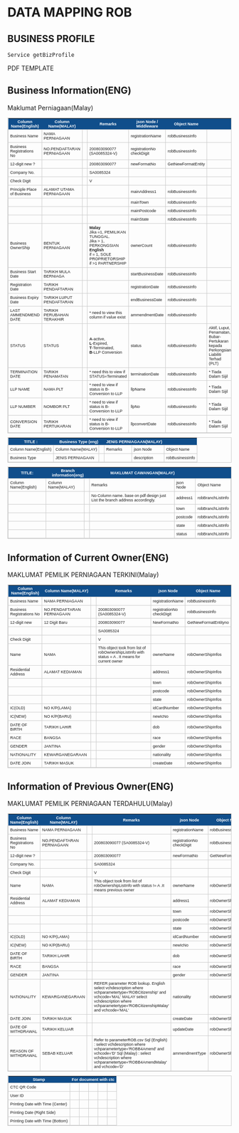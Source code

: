 # DATA MAPPING ROB
## BUSINESS PROFILE
	Service	getBizProfile
PDF TEMPLATE	
## Business Information(ENG)
Maklumat Perniagaan(Malay)	
<style type="text/css">
	table.tableizer-table {
		font-size: 9px;
		border: 1px solid #CCC; 
		font-family: Arial, Helvetica, sans-serif;
	} 
	.tableizer-table td {
		padding: 4px;
		margin: 3px;
		border: 1px solid #CCC;
	}
	.tableizer-table th {
		background-color: #104E8B; 
		color: #FFF;
		font-weight: bold;
	}
</style>
<table class="tableizer-table">
	<thead>
		<tr class="tableizer-firstrow">
			<th>Column Name(English)</th>
			<th>Column Name(MALAY)</th>
			<th>&nbsp;</th>
			<th>Remarks</th>
			<th>json Node / Middleware</th>
			<th>Object Name</th>
			<th>&nbsp;</th>
		</tr>
	</thead>
	<tbody>
		<tr>
			<td>Business Name</td>
			<td>NAMA PERNIAGAAN</td>
			<td>&nbsp;</td>
			<td>&nbsp;</td>
			<td>registrationName</td>
			<td>robBusinessInfo</td>
			<td>&nbsp;</td>
		</tr>
		<tr>
			<td>Business Registrations No</td>
			<td>NO.PENDAFTARAN PERNIAGAAN</td>
			<td>&nbsp;</td>
			<td>200803090077
				<br>(SA0085324-V)</td>
			<td>registrationNo
				<br>checkDigit</td>
			<td>robBusinessInfo</td>
			<td>&nbsp;</td>
		</tr>
		<tr>
			<td>12-digit new ?</td>
			<td>&nbsp;</td>
			<td>&nbsp;</td>
			<td>200803090077</td>
			<td>newFormatNo</td>
			<td>GetNewFormatEntity</td>
			<td>&nbsp;</td>
		</tr>
		<tr>
			<td>Company No.</td>
			<td>&nbsp;</td>
			<td>&nbsp;</td>
			<td>SA0085324</td>
			<td>&nbsp;</td>
			<td>&nbsp;</td>
			<td>&nbsp;</td>
		</tr>
		<tr>
			<td>Check Digit</td>
			<td>&nbsp;</td>
			<td>&nbsp;</td>
			<td>V</td>
			<td>&nbsp;</td>
			<td>&nbsp;</td>
		</tr>
		<tr>
			<td>Principle Place of Business</td>
			<td>ALAMAT UTAMA PERNIAGAAN</td>
			<td>&nbsp;</td>
			<td>&nbsp;</td>
			<td>mainAddress1</td>
			<td>robBusinessInfo</td>
			<td>&nbsp;</td>
		</tr>
		<tr>
			<td>&nbsp;</td>
			<td>&nbsp;</td>
			<td>&nbsp;</td>
			<td>&nbsp;</td>
			<td>mainTown</td>
			<td>robBusinessInfo</td>
			<td>&nbsp;</td>
		</tr>
		<tr>
			<td>&nbsp;</td>
			<td>&nbsp;</td>
			<td>&nbsp;</td>
			<td>&nbsp;</td>
			<td>mainPostcode</td>
			<td>robBusinessInfo</td>
			<td>&nbsp;</td>
		</tr>
		<tr>
			<td>&nbsp;</td>
			<td>&nbsp;</td>
			<td>&nbsp;</td>
			<td>&nbsp;</td>
			<td>mainState</td>
			<td>robBusinessInfo</td>
			<td>&nbsp;</td>
		</tr>
		<tr>
			<td>Business OwnerShip</td>
			<td>BENTUK PERNIAGAAN</td>
			<td>&nbsp;</td>
			<td><b>Malay</b>
				<br> Jika =1, PEMILIKAN TUNGGAL.
				<br> Jika > 1, PERKONGSIAN
				<br> <b>English</b>
				<br> if = 1, SOLE PROPRIETORSHIP
				<br> if >1 PARTNERSHIP</td>
			<td>ownerCount</td>
			<td>robBusinessInfo</td>
			<td>&nbsp;</td>
		</tr>
		<tr>
			<td>Business Start Date</td>
			<td>TARIKH MULA BERNIAGA</td>
			<td>&nbsp;</td>
			<td>&nbsp;</td>
			<td>startBusinessDate</td>
			<td>robBusinessInfo</td>
			<td>&nbsp;</td>
		</tr>
		<tr>
			<td>Registration Date</td>
			<td>TARIKH PENDAFTARAN</td>
			<td>&nbsp;</td>
			<td>&nbsp;</td>
			<td>registrationDate</td>
			<td>robBusinessInfo</td>
			<td>&nbsp;</td>
		</tr>
		<tr>
			<td>Business Expiry Date</td>
			<td>TARIKH LUPUT PENDAFTARAN</td>
			<td>&nbsp;</td>
			<td>&nbsp;</td>
			<td>endBusinessDate</td>
			<td>robBusinessInfo</td>
			<td>&nbsp;</td>
		</tr>
		<tr>
			<td>LAST AMMENDMEND DATE</td>
			<td>TARIKH PERUBAHAN TERAKHIR</td>
			<td>&nbsp;</td>
			<td>* need to view this column if value exist</td>
			<td>ammendmentDate</td>
			<td>robBusinessInfo</td>
			<td>&nbsp;</td>
		</tr>
		<tr>
			<td>STATUS</td>
			<td>STATUS</td>
			<td>&nbsp;</td>
			<td><b>A</b>-active,
				<br> <b>L</b>-Expired,
				<br> <b>T</b>-Terminated,
				<br> <b>B</b>-LLP Conversion</td>
			<td>status</td>
			<td>robBusinessInfo</td>
			<td>Aktif, Luput, Penamatan, Bubar-Pertukaran kepada Perkongsian Liabiliti Terhad (PLT)</td>
		</tr>
		<tr>
			<td>TERMINATION DATE</td>
			<td>TARIKH PENAMATAN</td>
			<td>&nbsp;</td>
			<td>* need this to view if STATUS=Terminated</td>
			<td>terminationDate</td>
			<td>robBusinessInfo</td>
			<td>* Tiada Dalam Sijil</td>
		</tr>
		<tr>
			<td>LLP NAME</td>
			<td>NAMA PLT</td>
			<td>&nbsp;</td>
			<td>* need to view if status is B- Conversion to LLP</td>
			<td>llpName</td>
			<td>robBusinessInfo</td>
			<td>* Tiada Dalam Sijil</td>
		</tr>
		<tr>
			<td>LLP NUMBER</td>
			<td>NOMBOR PLT</td>
			<td>&nbsp;</td>
			<td>* need to view if status is B- Conversion to LLP</td>
			<td>llpNo</td>
			<td>robBusinessInfo</td>
			<td>* Tiada Dalam Sijil</td>
		</tr>
		<tr>
			<td>CONVERSION DATE</td>
			<td>TARIKH PERTUKARAN</td>
			<td>&nbsp;</td>
			<td>* need to view if status is B- Conversion to LLP</td>
			<td>llpconvertDate</td>
			<td>robBusinessInfo</td>
			<td>* Tiada Dalam Sijil</td>
		</tr>
	</tbody>
</table>

<table class="tableizer-table">
	<thead>
		<tr class="tableizer-firstrow">
			<th>TITLE :</th>
			<th colspan=2>Business Type (eng)</th>
			<th colspan=2>JENIS PERNIAGAAN(MALAY)</th>
			<th>&nbsp;</th>
		</tr>
	</thead>
	<tbody>
		<tr>
			<td>Column Name(English)</td>
			<td>Column Name(MALAY)</td>
			<td>&nbsp;</td>
			<td>Remarks</td>
			<td>json Node</td>
			<td>Object Name</td>
		</tr>
		<tr>
			<td>Business Type</td>
			<td>JENIS PERNIAGAAN</td>
			<td>&nbsp;</td>
			<td>&nbsp;</td>
			<td>description</td>
			<td>robBusinessInfo</td>
		</tr>
	</tbody>
</table>
<table class="tableizer-table">
	<thead>
		<tr class="tableizer-firstrow">
			<th>TITLE:</th>
			<th colspan=2>Branch information(eng)</th>
			<th colspan=2>MAKLUMAT CAWANGAN(MALAY)</th>
			<th>&nbsp;</th>
		</tr>
	</thead>
	<tbody>
		<tr>
			<td>Column Name(English)</td>
			<td>Column Name(MALAY)</td>
			<td>&nbsp;</td>
			<td>Remarks</td>
			<td>json Node</td>
			<td>Object Name</td>
		</tr>
		<tr>
			<td>&nbsp;</td>
			<td>&nbsp;</td>
			<td>&nbsp;</td>
			<td>No Column name. base on pdf design just List the branch address accordingly. </td>
			<td>address1</td>
			<td>robBranchListInfo</td>
		</tr>
		<tr>
			<td>&nbsp;</td>
			<td>&nbsp;</td>
			<td>&nbsp;</td>
			<td>&nbsp;</td>
			<td>town</td>
			<td>robBranchListInfo</td>
		</tr>
		<tr>
			<td>&nbsp;</td>
			<td>&nbsp;</td>
			<td>&nbsp;</td>
			<td>&nbsp;</td>
			<td>postcode</td>
			<td>robBranchListInfo</td>
		</tr>
		<tr>
			<td>&nbsp;</td>
			<td>&nbsp;</td>
			<td>&nbsp;</td>
			<td>&nbsp;</td>
			<td>state</td>
			<td>robBranchListInfo</td>
		</tr>
		<tr>
			<td>&nbsp;</td>
			<td>&nbsp;</td>
			<td>&nbsp;</td>
			<td>&nbsp;</td>
			<td>status</td>
			<td>robBranchListInfo</td>
		</tr>
	</tbody>
</table>

## Information of Current Owner(ENG)
MAKLUMAT PEMILIK PERNIAGAAN TERKINI(Malay)
<table class="tableizer-table">
	<thead>
		<tr class="tableizer-firstrow">
			<th>Column Name(English)</th>
			<th>Column Name(MALAY)</th>
			<th>&nbsp;</th>
			<th>Remarks</th>
			<th>json Node</th>
			<th>Object Name</th>
		</tr>
	</thead>
	<tbody>
		<tr>
			<td>Business Name</td>
			<td>NAMA PERNIAGAAN</td>
			<td>&nbsp;</td>
			<td>&nbsp;</td>
			<td>registrationName</td>
			<td>robBusinessInfo</td>
		</tr>
		<tr>
			<td>Business Registrations No</td>
			<td>NO.PENDAFTARAN PERNIAGAAN</td>
			<td>&nbsp;</td>
			<td>200803090077 (SA0085324-V)</td>
			<td>registrationNo
				<br>checkDigit</td>
			<td>robBusinessInfo</td>
		</tr>
		<tr>
			<td>12-digit new</td>
			<td>12 Digit Baru</td>
			<td>&nbsp;</td>
			<td>200803090077</td>
			<td>NewFormatNo</td>
			<td>GetNewFormatEntityno</td>
		</tr>
		<tr>
			<td>&nbsp;</td>
			<td>&nbsp;</td>
			<td>&nbsp;</td>
			<td>SA0085324</td>
			<td>&nbsp;</td>
			<td>&nbsp;</td>
		</tr>
		<tr>
			<td>Check Digit</td>
			<td>&nbsp;</td>
			<td>&nbsp;</td>
			<td>V</td>
			<td>&nbsp;</td>
			<td>&nbsp;</td>
		</tr>
		<tr>
			<td>Name</td>
			<td>NAMA</td>
			<td>&nbsp;</td>
			<td>This object took from list of robOwnershipListInfo with status = A . It means for current owner</td>
			<td>ownerName</td>
			<td>robOwnerShipInfos</td>
		</tr>
		<tr>
			<td>Residential Address</td>
			<td>ALAMAT KEDIAMAN</td>
			<td>&nbsp;</td>
			<td>&nbsp;</td>
			<td>address1</td>
			<td>robOwnerShipInfos</td>
		</tr>
		<tr>
			<td>&nbsp;</td>
			<td>&nbsp;</td>
			<td>&nbsp;</td>
			<td>&nbsp;</td>
			<td>town</td>
			<td>robOwnerShipInfos</td>
		</tr>
		<tr>
			<td>&nbsp;</td>
			<td>&nbsp;</td>
			<td>&nbsp;</td>
			<td>&nbsp;</td>
			<td>postcode</td>
			<td>robOwnerShipInfos</td>
		</tr>
		<tr>
			<td>&nbsp;</td>
			<td>&nbsp;</td>
			<td>&nbsp;</td>
			<td>&nbsp;</td>
			<td>state</td>
			<td>robOwnerShipInfos</td>
		</tr>
		<tr>
			<td>IC(OLD)</td>
			<td>NO K/P(LAMA)</td>
			<td>&nbsp;</td>
			<td>&nbsp;</td>
			<td>idCardNumber</td>
			<td>robOwnerShipInfos</td>
		</tr>
		<tr>
			<td>IC(NEW)</td>
			<td>NO K/P(BARU)</td>
			<td>&nbsp;</td>
			<td>&nbsp;</td>
			<td>newIcNo</td>
			<td>robOwnerShipInfos</td>
		</tr>
		<tr>
			<td>DATE OF BIRTH</td>
			<td>TARIKH LAHIR</td>
			<td>&nbsp;</td>
			<td>&nbsp;</td>
			<td>dob</td>
			<td>robOwnerShipInfos</td>
		</tr>
		<tr>
			<td>RACE</td>
			<td>BANGSA</td>
			<td>&nbsp;</td>
			<td>&nbsp;</td>
			<td>race</td>
			<td>robOwnerShipInfos</td>
		</tr>
		<tr>
			<td>GENDER</td>
			<td>JANTINA</td>
			<td>&nbsp;</td>
			<td>&nbsp;</td>
			<td>gender</td>
			<td>robOwnerShipInfos</td>
		</tr>
		<tr>
			<td>NATIONALITY</td>
			<td>KEWARGANEGARAAN</td>
			<td>&nbsp;</td>
			<td>&nbsp;</td>
			<td>nationality</td>
			<td>robOwnerShipInfos</td>
		</tr>
		<tr>
			<td>DATE JOIN</td>
			<td>TARIKH MASUK</td>
			<td>&nbsp;</td>
			<td>&nbsp;</td>
			<td>createDate</td>
			<td>robOwnerShipInfos</td>
		</tr>
	</tbody>
</table>

## Information of Previous Owner(ENG)
MAKLUMAT PEMILIK PERNIAGAAN TERDAHULU(Malay)
<table class="tableizer-table">
	<thead>
		<tr class="tableizer-firstrow">
			<th>Column Name(English)</th>
			<th>Column Name(MALAY)</th>
			<th>&nbsp;</th>
			<th>Remarks</th>
			<th>json Node</th>
			<th>Object Name</th>
		</tr>
	</thead>
	<tbody>
		<tr>
			<td>Business Name</td>
			<td>NAMA PERNIAGAAN</td>
			<td>&nbsp;</td>
			<td>&nbsp;</td>
			<td>registrationName</td>
			<td>robBusinessInfo</td>
		</tr>
		<tr>
			<td>Business Registrations No</td>
			<td>NO.PENDAFTARAN PERNIAGAAN</td>
			<td>&nbsp;</td>
			<td>200803090077 (SA0085324-V)</td>
			<td>registrationNo
				<br>checkDigit</td>
			<td>robBusinessInfo</td>
		</tr>
		<tr>
			<td>12-digit new ?</td>
			<td>&nbsp;</td>
			<td>&nbsp;</td>
			<td>200803090077</td>
			<td>newFormatNo</td>
			<td>GetNewFormatEntity</td>
		</tr>
		<tr>
			<td>Company No.</td>
			<td>&nbsp;</td>
			<td>&nbsp;</td>
			<td>SA0085324</td>
			<td>&nbsp;</td>
			<td>&nbsp;</td>
		</tr>
		<tr>
			<td>Check Digit</td>
			<td>&nbsp;</td>
			<td>&nbsp;</td>
			<td>V</td>
			<td>&nbsp;</td>
			<td>&nbsp;</td>
		</tr>
		<tr>
			<td>Name</td>
			<td>NAMA</td>
			<td>&nbsp;</td>
			<td>This object took from list of robOwnershipListInfo with status != A .It means previous owner</td>
			<td>ownerName</td>
			<td>robOwnerShipInfos</td>
		</tr>
		<tr>
			<td>Residential Address</td>
			<td>ALAMAT KEDIAMAN</td>
			<td>&nbsp;</td>
			<td>&nbsp;</td>
			<td>address1</td>
			<td>robOwnerShipInfos</td>
		</tr>
		<tr>
			<td>&nbsp;</td>
			<td>&nbsp;</td>
			<td>&nbsp;</td>
			<td>&nbsp;</td>
			<td>town</td>
			<td>robOwnerShipInfos</td>
		</tr>
		<tr>
			<td>&nbsp;</td>
			<td>&nbsp;</td>
			<td>&nbsp;</td>
			<td>&nbsp;</td>
			<td>postcode</td>
			<td>robOwnerShipInfos</td>
		</tr>
		<tr>
			<td>&nbsp;</td>
			<td>&nbsp;</td>
			<td>&nbsp;</td>
			<td>&nbsp;</td>
			<td>state</td>
			<td>robOwnerShipInfos</td>
		</tr>
		<tr>
			<td>IC(OLD)</td>
			<td>NO K/P(LAMA)</td>
			<td>&nbsp;</td>
			<td>&nbsp;</td>
			<td>idCardNumber</td>
			<td>robOwnerShipInfos</td>
		</tr>
		<tr>
			<td>IC(NEW)</td>
			<td>NO K/P(BARU)</td>
			<td>&nbsp;</td>
			<td>&nbsp;</td>
			<td>newIcNo</td>
			<td>robOwnerShipInfos</td>
		</tr>
		<tr>
			<td>DATE OF BIRTH</td>
			<td>TARIKH LAHIR</td>
			<td>&nbsp;</td>
			<td>&nbsp;</td>
			<td>dob</td>
			<td>robOwnerShipInfos</td>
		</tr>
		<tr>
			<td>RACE</td>
			<td>BANGSA</td>
			<td>&nbsp;</td>
			<td>&nbsp;</td>
			<td>race</td>
			<td>robOwnerShipInfos</td>
		</tr>
		<tr>
			<td>GENDER</td>
			<td>JANTINA</td>
			<td>&nbsp;</td>
			<td>&nbsp;</td>
			<td>gender</td>
			<td>robOwnerShipInfos</td>
		</tr>
		<tr>
			<td>NATIONALITY</td>
			<td>KEWARGANEGARAAN</td>
			<td>&nbsp;</td>
			<td>REFER parameter ROB lookup. English select vchdescription where vchparametertype='ROBCitizenship' and vchcode='MAL' MALAY select vchdescription where vchparametertype='ROBCitizenshipMalay' and vchcode='MAL'</td>
			<td>nationality</td>
			<td>robOwnerShipInfos</td>
		</tr>
		<tr>
			<td>DATE JOIN</td>
			<td>TARIKH MASUK</td>
			<td>&nbsp;</td>
			<td>&nbsp;</td>
			<td>createDate</td>
			<td>robOwnerShipInfos</td>
		</tr>
		<tr>
			<td>DATE OF WITHDRAWAL</td>
			<td>TARIKH KELUAR</td>
			<td>&nbsp;</td>
			<td>&nbsp;</td>
			<td>updateDate</td>
			<td>robOwnerShipInfos</td>
		</tr>
		<tr>
			<td>REASON OF WITHDRAWAL</td>
			<td>SEBAB KELUAR</td>
			<td>&nbsp;</td>
			<td>Refer to parameterROB.csv Sql (English) : select vchdescription where vchparametertype='ROBB4Amend' and vchcode='D' Sql (Malay) : select vchdescription where vchparametertype='ROBB4AmendMalay' and vchcode='D'</td>
			<td>ammendmentType</td>
			<td>robOwnerShipInfos</td>
		</tr>
	</tbody>
</table>

<table class="tableizer-table">
	<thead>
		<tr class="tableizer-firstrow">
			<th>Stamp</th>
			<th colspan=5>For document with ctc</th>
		</tr>
	</thead>
	<tbody>
		<tr>
			<td>CTC QR Code</td>
			<td>&nbsp;</td>
			<td>&nbsp;</td>
			<td>&nbsp;</td>
			<td>&nbsp;</td>
			<td>&nbsp;</td>
		</tr>
		<tr>
			<td>User ID</td>
			<td>&nbsp;</td>
			<td>&nbsp;</td>
			<td>&nbsp;</td>
			<td>&nbsp;</td>
			<td>&nbsp;</td>
		</tr>
		<tr>
			<td>Printing Date with Time (Center)</td>
			<td>&nbsp;</td>
			<td>&nbsp;</td>
			<td>&nbsp;</td>
			<td>&nbsp;</td>
			<td>&nbsp;</td>
		</tr>
		<tr>
			<td>Printing Date (Right Side)</td>
			<td>&nbsp;</td>
			<td>&nbsp;</td>
			<td>&nbsp;</td>
			<td>&nbsp;</td>
			<td>&nbsp;</td>
		</tr>
		<tr>
			<td>Printing Date with Time (Bottom)</td>
			<td>&nbsp;</td>
			<td>&nbsp;</td>
			<td>&nbsp;</td>
			<td>&nbsp;</td>
			<td></td>
		</tr>
	</tbody>
</table>